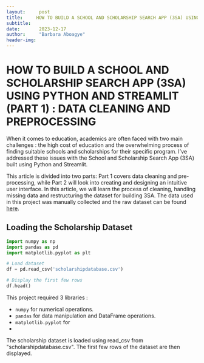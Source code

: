```yaml
---
layout:     post
title:     HOW TO BUILD A SCHOOL AND SCHOLARSHIP SEARCH APP (3SA) USING PYTHON AND STREAMLIT (PART 1): DATA CLEANING AND PREPROCESSING
subtitle:   
date:       2023-12-17
author:     "Barbara Aboagye"
header-img: 
---
```


# HOW TO BUILD A SCHOOL AND SCHOLARSHIP SEARCH APP (3SA) USING PYTHON AND STREAMLIT (PART 1) : DATA CLEANING AND PREPROCESSING

When it comes to education, academics are often faced with two main challenges : the high cost of education and the overwhelming process of finding suitable schools and scholarships for their specific program. I’ve addressed these issues with the School and Scholarship Search App (3SA) built using Python and Streamlit. 

This article is divided into two parts: Part 1 covers data cleaning and pre-processing, while Part 2  will look into creating and designing an intuitive user interface.
In this article, we will learn the process of cleaning, handling missing data and restructuring the dataset  for building 3SA.  The data used in this project was manually collected and the raw dataset can be found [here](https://raw.githubusercontent.com/barbaraaboagye/My-MachineLearning-Journey/1e19a3a7caf86f8b0603ed100144ff94d536a769/Projects/Scholarship%20recommender%20system/scholarshipdatabase.csv). 

## Loading the Scholarship Dataset

```python
import numpy as np
import pandas as pd
import matplotlib.pyplot as plt

# Load dataset
df = pd.read_csv('scholarshipdatabase.csv')

# Display the first few rows
df.head()
```
This project required 3 libraries :
- `numpy` for numerical operations.
- `pandas` for data manipulation and DataFrame operations.
- `matplotlib.pyplot` for
- 
The scholarship dataset is loaded using read_csv from "scholarshipdatabase.csv". The first few rows of the dataset are then displayed.

